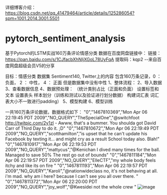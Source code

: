 详细博客介绍：https://blog.csdn.net/qq_41479464/article/details/125286054?spm=1001.2014.3001.5501
# pytorch_sentiment_analysis
基于Pytorch的LSTM实战160万条评论情感分类
数据在百度网盘链接中：
链接：https://pan.baidu.com/s/1CJfacbXhNljXGoL78UyFqA 
提取码：kqp2 
--来自百度网盘超级会员V5的分享

目标：情感分类
数据集 Sentiment140, Twitter上的内容 包含160万条记录，0 ： 负面， 2 ： 中性， 4 ： 正面
但是数据集中没有中性
1、整体流程：
2、导入数据
3、查看数据信息
4、数据预处理：
（统计类别占比（正面和负面）
设置标签和文本
设置表头
样本划分（训练和测试以及验证进行划分数据）
构建词汇表
词汇表大小不一致进行padding）
5、模型构建
6、模型训练

一共160万条评论数据，数据格式如下： 
"0","1467810369","Mon Apr 06 22:19:45 PDT 2009","NO_QUERY","TheSpecialOne","@switchfoot http://twitpic.com/2y1zl - Awww, that's a bummer. You shoulda got David Carr of Third Day to do it. ;D" "0","1467810672","Mon Apr 06 22:19:49 PDT 2009","NO_QUERY","scotthamilton","is upset that he can't update his Facebook by texting it... and might cry as a result School today also. Blah!" "0","1467810917","Mon Apr 06 22:19:53 PDT 2009","NO_QUERY","mattycus","@Kenichan I dived many times for the ball. Managed to save 50% The rest go out of bounds" "0","1467811184","Mon Apr 06 22:19:57 PDT 2009","NO_QUERY","ElleCTF","my whole body feels itchy and like its on fire " "0","1467811193","Mon Apr 06 22:19:57 PDT 2009","NO_QUERY","Karoli","@nationwideclass no, it's not behaving at all. i'm mad. why am i here? because I can't see you all over there. " "0","1467811372","Mon Apr 06 22:20:00 PDT 2009","NO_QUERY","joy_wolf","@Kwesidei not the whole crew "
![image](https://user-images.githubusercontent.com/39480565/173888360-8c88d280-5016-413a-a731-5ee3774c0d56.png)
